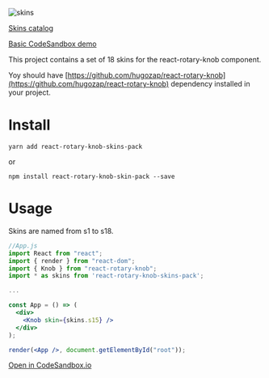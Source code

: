 
![skins](./preview590x300.jpg)


[Skins catalog](http://react-rotary-knob-skins-preview.surge.sh/)

[Basic CodeSandbox demo](https://codesandbox.io/s/6w9vqn0x3w)

This project contains a set of 18 skins for the react-rotary-knob component.

Yoy should have [https://github.com/hugozap/react-rotary-knob](https://github.com/hugozap/react-rotary-knob) dependency installed in your project.

# Install

`yarn add react-rotary-knob-skins-pack`

or

`npm install react-rotary-knob-skin-pack --save`

# Usage

Skins are named from s1 to s18. 

```jsx
//App.js
import React from "react";
import { render } from "react-dom";
import { Knob } from "react-rotary-knob";
import * as skins from 'react-rotary-knob-skins-pack';

...

const App = () => (
  <div>
    <Knob skin={skins.s15} />
  </div>
);

render(<App />, document.getElementById("root"));
```
[Open in CodeSandbox.io](https://codesandbox.io/s/6w9vqn0x3w)

